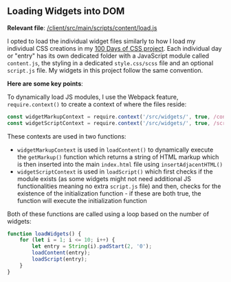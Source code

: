 ## Loading Widgets into DOM

**Relevant file**: [/client/src/main/scripts/content/load.js](../../client/src/main/scripts/content/load.js)

I opted to load the individual widget files similarly to how I load my individual CSS creations in my <a href="https://github.com/aniqatc/css-100">100 Days of CSS project</a>. Each individual day or "entry" has its own dedicated folder with a JavaScript module called `content.js`, the styling in a dedicated `style.css/scss` file and an optional `script.js` file. My widgets in this project follow the same convention.

**Here are some key points**:

To dynamically load JS modules, I use the Webpack feature, `require.context()` to create a context of where the files reside:

```javascript
const widgetMarkupContext = require.context('/src/widgets/', true, /content\.js$/);
const widgetScriptContext = require.context('/src/widgets/', true, /script\.js$/);
```

These contexts are used in two functions:

- `widgetMarkupContext` is used in `loadContent()` to dynamically execute the `getMarkup()` function which returns a string of HTML markup which is then inserted into the main `index.html` file using `insertAdjacentHTML()`
- `widgetScriptContext` is used in `loadScript()` which first checks if the module exists (as some widgets might not need additional JS functionalities meaning no extra `script.js` file) and then, checks for the existence of the initialization function - if these are both true, the function will execute the initialization function

Both of these functions are called using a loop based on the number of widgets:

```javascript
function loadWidgets() {
	for (let i = 1; i <= 10; i++) {
		let entry = String(i).padStart(2, '0');
		loadContent(entry);
		loadScript(entry);
	}
}
```
